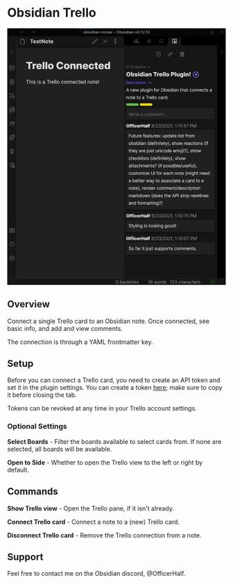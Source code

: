 # Obsidian Trello

![ObsidianTrello](doc/screenshot.png)

## Overview

Connect a single Trello card to an Obsidian note. Once connected, see basic info, and add and view comments.

The connection is through a YAML frontmatter key.

## Setup

Before you can connect a Trello card, you need to create an API token and set it in the plugin settings. You can create a token [here][tokenurl]; make sure to copy it before closing the tab.

Tokens can be revoked at any time in your Trello account settings.

### Optional Settings

**Select Boards** - Filter the boards available to select cards from. If none are selected, all boards will be available.

**Open to Side** - Whether to open the Trello view to the left or right by default.

## Commands

**Show Trello view** - Open the Trello pane, if it isn't already.

**Connect Trello card** - Connect a note to a (new) Trello card.

**Disconnect Trello card** - Remove the Trello connection from a note.

## Support

Feel free to contact me on the Obsidian discord, @OfficerHalf.

[tokenurl]: https://trello.com/1/authorize?expiration=never&scope=read,write&response_type=token&name=Obsidian%20Trello%20Token&key=9537467993aefd6dca9ee7788179c298
